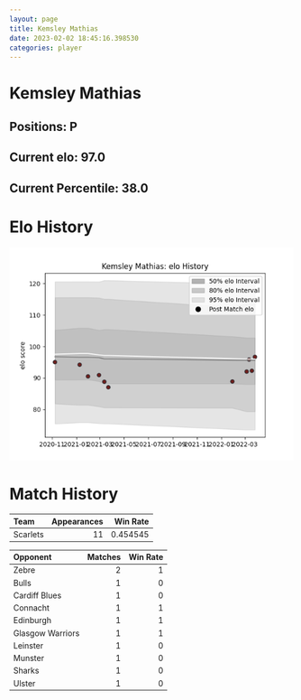 ```yaml
---  
layout: page  
title: Kemsley Mathias  
date: 2023-02-02 18:45:16.398530  
categories: player  
---
```

# Kemsley Mathias

## Positions: P

## Current elo: 97.0

## Current Percentile: 38.0

# Elo History


![elo history](history_KemsleyMathias.png)
# Match History


| Team     |   Appearances |   Win Rate |
|:---------|--------------:|-----------:|
| Scarlets |            11 |   0.454545 |

| Opponent         |   Matches |   Win Rate |
|:-----------------|----------:|-----------:|
| Zebre            |         2 |          1 |
| Bulls            |         1 |          0 |
| Cardiff Blues    |         1 |          0 |
| Connacht         |         1 |          1 |
| Edinburgh        |         1 |          1 |
| Glasgow Warriors |         1 |          1 |
| Leinster         |         1 |          0 |
| Munster          |         1 |          0 |
| Sharks           |         1 |          0 |
| Ulster           |         1 |          0 |